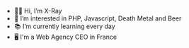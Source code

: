 - 🧔🏼 Hi, I’m X-Ray
- 👀 I’m interested in PHP, Javascript, Death Metal and Beer
- 📚 I’m currently learning every day
- 🖥️ I'm a Web Agency CEO in France

<!---
xray-computing/xray-computing is a ✨ special ✨ repository because its `README.md` (this file) appears on your GitHub profile.
You can click the Preview link to take a look at your changes.
--->
